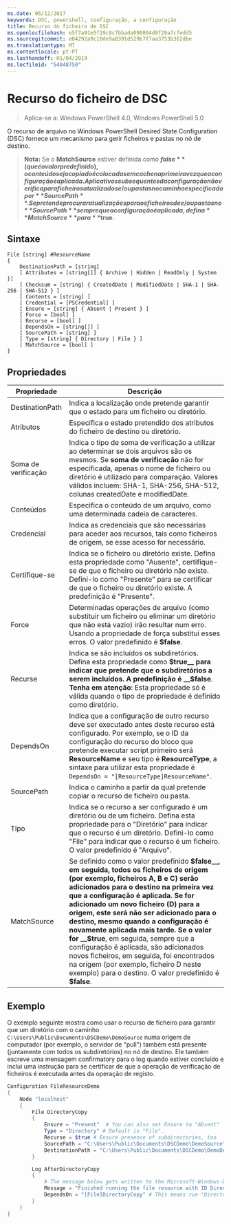 ```yaml
---
ms.date: 06/12/2017
keywords: DSC, powershell, configuração, a configuração
title: Recurso do ficheiro de DSC
ms.openlocfilehash: e5f7a91e5f19c8c7bbada090804d8f29a7cfedd5
ms.sourcegitcommit: e04292a9c10de9a8391d529b7f7aa3753b362dbe
ms.translationtype: MT
ms.contentlocale: pt-PT
ms.lasthandoff: 01/04/2019
ms.locfileid: "54048750"
---
```

# <a name="dsc-file-resource"></a>Recurso do ficheiro de DSC

> Aplica-se a: Windows PowerShell 4.0, Windows PowerShell 5.0

O recurso de arquivo no Windows PowerShell Desired State Configuration (DSC) fornece um mecanismo para gerir ficheiros e pastas no nó de destino.

>**Nota:** Se o **MatchSource** estiver definida como **$false** (que é o valor predefinido), o conteúdo seja copiado é colocadas em cache na primeira vez que a configuração é aplicada.
>Aplicativos subsequentes da configuração não verifica para ficheiros atualizados e/ou pastas no caminho especificado por **SourcePath**. Se pretende procurar atualizações para os ficheiros de e/ou pastas no **SourcePath** sempre que a configuração é aplicada, defina **MatchSource** para **$true**.

## <a name="syntax"></a>Sintaxe
```
File [string] #ResourceName
{
    DestinationPath = [string]
    [ Attributes = [string[]] { Archive | Hidden | ReadOnly | System }]
    [ Checksum = [string] { CreatedDate | ModifiedDate | SHA-1 | SHA-256 | SHA-512 } ]
    [ Contents = [string] ]
    [ Credential = [PSCredential] ]
    [ Ensure = [string] { Absent | Present } ]
    [ Force = [bool] ]
    [ Recurse = [bool] ]
    [ DependsOn = [string[]] ]
    [ SourcePath = [string] ]
    [ Type = [string] { Directory | File } ]
    [ MatchSource = [bool] ]
}
```

## <a name="properties"></a>Propriedades

|  Propriedade  |  Descrição   |
|---|---|
| DestinationPath| Indica a localização onde pretende garantir que o estado para um ficheiro ou diretório.|
| Atributos| Especifica o estado pretendido dos atributos do ficheiro de destino ou diretório.|
| Soma de verificação| Indica o tipo de soma de verificação a utilizar ao determinar se dois arquivos são os mesmos. Se __soma de verificação__ não for especificada, apenas o nome de ficheiro ou diretório é utilizado para comparação. Valores válidos incluem: SHA-1, SHA-256, SHA-512, colunas createdDate e modifiedDate.|
| Conteúdos| Especifica o conteúdo de um arquivo, como uma determinada cadeia de caracteres.|
| Credencial| Indica as credenciais que são necessárias para aceder aos recursos, tais como ficheiros de origem, se esse acesso for necessário.|
| Certifique-se| Indica se o ficheiro ou diretório existe. Defina esta propriedade como "Ausente", certifique-se de que o ficheiro ou diretório não existe. Defini-lo como "Presente" para se certificar de que o ficheiro ou diretório existe. A predefinição é "Presente".|
| Force| Determinadas operações de arquivo (como substituir um ficheiro ou eliminar um diretório que não está vazio) irão resultar num erro. Usando a propriedade de força substitui esses erros. O valor predefinido é __$false__.|
| Recurse| Indica se são incluídos os subdiretórios. Defina esta propriedade como __$true__ para indicar que pretende que o subdiretórios a serem incluídos. A predefinição é __$false__. **Tenha em atenção**: Esta propriedade só é válida quando o tipo de propriedade é definido como diretório.|
| DependsOn | Indica que a configuração de outro recurso deve ser executado antes deste recurso está configurado. Por exemplo, se o ID da configuração do recurso do bloco que pretende executar script primeiro será __ResourceName__ e seu tipo é __ResourceType__, a sintaxe para utilizar esta propriedade é `DependsOn = "[ResourceType]ResourceName"`.|
| SourcePath| Indica o caminho a partir da qual pretende copiar o recurso de ficheiro ou pasta.|
| Tipo| Indica se o recurso a ser configurado é um diretório ou de um ficheiro. Defina esta propriedade para o "Diretório" para indicar que o recurso é um diretório. Defini-lo como "File" para indicar que o recurso é um ficheiro. O valor predefinido é "Arquivo".|
| MatchSource| Se definido como o valor predefinido __$false__, em seguida, todos os ficheiros de origem (por exemplo, ficheiros A, B e C) serão adicionados para o destino na primeira vez que a configuração é aplicada. Se for adicionado um novo ficheiro (D) para a origem, este será não ser adicionado para o destino, mesmo quando a configuração é novamente aplicada mais tarde. Se o valor for __$true__, em seguida, sempre que a configuração é aplicada, são adicionados novos ficheiros, em seguida, foi encontrados na origem (por exemplo, ficheiro D neste exemplo) para o destino. O valor predefinido é **$false**.|

## <a name="example"></a>Exemplo

O exemplo seguinte mostra como usar o recurso de ficheiro para garantir que um diretório com o caminho `C:\Users\Public\Documents\DSCDemo\DemoSource` numa origem de computador (por exemplo, o servidor de "pull") também está presente (juntamente com todos os subdiretórios) no nó de destino. Ele também escreve uma mensagem confirmatory para o log quando estiver concluído e inclui uma instrução para se certificar de que a operação de verificação de ficheiros é executada antes da operação de registo.

```powershell
Configuration FileResourceDemo
{
    Node "localhost"
    {
        File DirectoryCopy
        {
            Ensure = "Present"  # You can also set Ensure to "Absent"
            Type = "Directory" # Default is "File".
            Recurse = $true # Ensure presence of subdirectories, too
            SourcePath = "C:\Users\Public\Documents\DSCDemo\DemoSource"
            DestinationPath = "C:\Users\Public\Documents\DSCDemo\DemoDestination"
        }

        Log AfterDirectoryCopy
        {
            # The message below gets written to the Microsoft-Windows-Desired State Configuration/Analytic log
            Message = "Finished running the file resource with ID DirectoryCopy"
            DependsOn = "[File]DirectoryCopy" # This means run "DirectoryCopy" first.
        }
    }
}
```